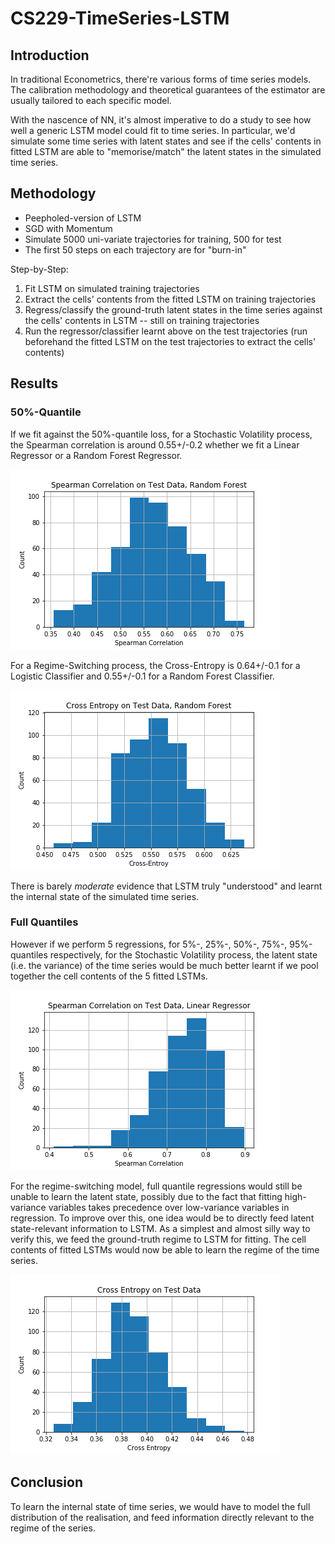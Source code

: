 # CS229-TimeSeries-LSTM

## Introduction
In traditional Econometrics, there're various forms of time series models. The calibration methodology and theoretical guarantees of the estimator are usually tailored to each specific model.

With the nascence of NN, it's almost imperative to do a study to see how well a generic LSTM model could fit to time series. In particular, we'd simulate some time series with latent states and see if the cells' contents in fitted LSTM are able to "memorise/match" the latent states in the simulated time series.

## Methodology
* Peepholed-version of LSTM
* SGD with Momentum
* Simulate 5000 uni-variate trajectories for training, 500 for test
* The first 50 steps on each trajectory are for "burn-in"

Step-by-Step:
1. Fit LSTM on simulated training trajectories
2. Extract the cells' contents from the fitted LSTM on training trajectories
3. Regress/classify the ground-truth latent states in the time series against the cells' contents in LSTM -- still on training trajectories
4. Run the regressor/classifier learnt above on the test trajectories (run beforehand the fitted LSTM on the test trajectories to extract the cells' contents) 

## Results
### 50%-Quantile
If we fit against the 50%-quantile loss, for a Stochastic Volatility process, the Spearman correlation is around 0.55+/-0.2 whether we fit a Linear Regressor or a Random Forest Regressor.

![Spearman correlation for Random Forest Regressor on test trajectories](doc/hist-spearman-correl-rf.png)

For a Regime-Switching process, the Cross-Entropy is 0.64+/-0.1 for a Logistic Classifier and 0.55+/-0.1 for a Random Forest Classifier.

![Cross-Entropy for Random Forest Classifier on test trajectories](doc/hist-ce-rs-rf.png)

There is barely *moderate* evidence that LSTM truly "understood" and learnt the internal state of the simulated time series.

### Full Quantiles
However if we perform 5 regressions, for 5%-, 25%-, 50%-, 75%-, 95%-quantiles respectively, for the Stochastic Volatility process, the latent state (i.e. the variance) of the time series would be much better learnt if we pool together the cell contents of the 5 fitted LSTMs.

![Spearman correlation after full quantile regressions on test trajectories](doc/hist-spearman-full-qtl.png)

For the regime-switching model, full quantile regressions would still be unable to learn the latent state, possibly due to the fact that fitting high-variance variables takes precedence over low-variance variables in regression. To improve over this, one idea would be to directly feed latent state-relevant information to LSTM. As a simplest and almost silly way to verify this, we feed the ground-truth regime to LSTM for fitting. The cell contents of fitted LSTMs would now be able to learn the regime of the time series.

![Cross-Entropy after full quantile regression on test trajectories](doc/hist-ce-full-qtl.png)

## Conclusion
To learn the internal state of time series, we would have to model the full distribution of the realisation, and feed information directly relevant to the regime of the series.






